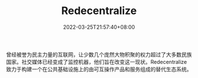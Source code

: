 ﻿---
weight: 
title: "Redecentralize"
description: "曾经被誉为民主力量的互联网，让少数几个庞然大物积聚的权力超过了大多数民族国家"
date: 2022-03-25T21:57:40+08:00
lastmod: 2022-03-25T16:45:40+08:00
draft: false
authors: ["Metabd"]
featuredImage: "redecentralize.jpg"
link: ""
tags: ["元宇宙社区","Redecentralize"]
categories: ["navigation"]
navigation: ["元宇宙社区"]
lightgallery: true
toc: true
pinned: false
recommend: false
recommend1: false
---
曾经被誉为民主力量的互联网，让少数几个庞然大物积聚的权力超过了大多数民族国家。社交媒体已经变成了监控机器，他们旨在改变这一现状。Redecentralize 致力于构建一个在公共基础设施上的由可互操作产品和服务组成的替代生态系统。
